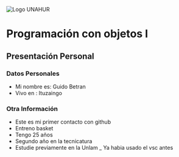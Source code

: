 ![Logo UNAHUR](./UNAHUR.png)

# Programación con objetos I
## Presentación Personal

### Datos Personales
- Mi nombre es: Guido Betran
- Vivo en : Ituzaingo


### Otra Información
- Este es mi primer contacto con github
- Entreno basket
- Tengo 25 años
- Segundo año en la tecnicatura
- Estudie previamente en la Unlam
_ Ya habia usado el vsc antes
